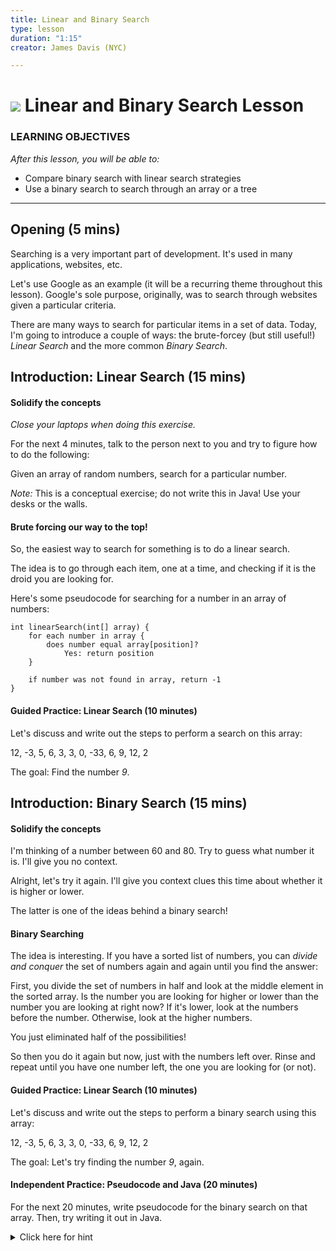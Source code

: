 ```yaml
---
title: Linear and Binary Search
type: lesson
duration: "1:15"
creator: James Davis (NYC)

---
```


# ![](https://ga-dash.s3.amazonaws.com/production/assets/logo-9f88ae6c9c3871690e33280fcf557f33.png) Linear and Binary Search Lesson

### LEARNING OBJECTIVES
*After this lesson, you will be able to:*
- Compare binary search with linear search strategies
- Use a binary search to search through an array or a tree

---
## Opening (5 mins)

Searching is a very important part of development. It's used in many applications, websites, etc.


Let's use Google as an example (it will be a recurring theme throughout this lesson). Google's sole purpose, originally, was to search through websites given a particular criteria.

There are many ways to search for particular items in a set of data. Today, I'm going to introduce a couple of ways: the brute-forcey (but still useful!) *Linear Search* and the more common *Binary Search*.


## Introduction: Linear Search (15 mins)

#### Solidify the concepts

*Close your laptops when doing this exercise.*

For the next 4 minutes, talk to the person next to you and try to figure how to do the following:

Given an array of random numbers, search for a particular number.

*Note:* This is a conceptual exercise; do not write this in Java!  Use your desks or the walls.


#### Brute forcing our way to the top!

So, the easiest way to search for something is to do a linear search.

The idea is to go through each item, one at a time, and checking if it is the droid you are looking for.

Here's some pseudocode for searching for a number in an array of numbers:

```
int linearSearch(int[] array) {
	for each number in array {
		does number equal array[position]?
			Yes: return position
	}

	if number was not found in array, return -1
}
```


<a name="guided-practice"></a>
#### Guided Practice: Linear Search (10 minutes)

Let's discuss and write out the steps to perform a search on this array:

12, -3, 5, 6, 3, 3, 0, -33, 6, 9, 12, 2

The goal: Find the number *9*.

## Introduction: Binary Search (15 mins)

#### Solidify the concepts

I'm thinking of a number between 60 and 80. Try to guess what number it is. I'll give you no context.

Alright, let's try it again. I'll give you context clues this time about whether it is higher or lower.

The latter is one of the ideas behind a binary search!

#### Binary Searching

The idea is interesting. If you have a sorted list of numbers, you can *divide and conquer* the set of numbers again and again until you find the answer:

First, you divide the set of numbers in half and look at the middle element in the sorted array. Is the number you are looking for higher or lower than the number you are looking at right now? If it's lower, look at the numbers before the number. Otherwise, look at the higher numbers.

You just eliminated half of the possibilities!

So then you do it again but now, just with the numbers left over. Rinse and repeat until you have one number left, the one you are looking for (or not).

<a name="guided-practice"></a>
#### Guided Practice: Linear Search (10 minutes)

Let's discuss and write out the steps to perform a binary search using this array:

12, -3, 5, 6, 3, 3, 0, -33, 6, 9, 12, 2

The goal: Let's try finding the number *9*, again.


<a name="independent-practice"></a>
#### Independent Practice: Pseudocode and Java (20 minutes)

For the next 20 minutes, write pseudocode for the binary search on that array. Then, try writing it out in Java.

<details>
   <summary>Click here for hint</summary>
	
Binary Search needs the following things:
- Sorted Array to search
- Index for the beginning in the range we are searching in the array ( low )
- Index for the end in the range we are searching in the array ( high )
- Index for the middle point in the range we are searching ( mid )

<details>
	<summary>Click here to see full code solution</summary>
```java
/**
 * Search for value inside data array using Binary Search.
 *
 * @param data
 * @param value
 * @return Returns index of value inside data array, or 
 * SEARCH_ERROR_INDEX value if an error occurred
 */
 private static int binarySearch(int[] data, int value){
	if (data == null || data.length == 0){
    		return SEARCH_ERROR_INDEX; // Data array null or empty, return error index!
	}
	Arrays.sort(data); // Make sure to sort the array first!
	
	int lowIndex = 0; // Start at beginning of array
	int highIndex = data.length - 1; // End at the end of the array
	int midIndex;

	// Keep looping while the lowIndex is less than or equal to highIndex
	while (lowIndex <= highIndex){
	    midIndex = (lowIndex + highIndex) / 2; // Mid is just the average of lowIndex and highIndex
	    
	    if (value == data[midIndex]){
	        return midIndex; // We found the value we are looking for at midIndex!
	    } else if (value < data[midIndex] ){
	        highIndex = midIndex - 1; // The value we are looking for is smaller and to the left of midIndex!
	    } else if (value > data[midIndex]){
	        lowIndex = midIndex + 1; // The value we are looking for is bigger and to the right of midIndex!
	    }
	}
	return SEARCH_ERROR_INDEX; // The value we are looking for was not found, return default error index!
}
```
</details>

</details>


<a name="conclusion"></a>
## Conclusion (5 mins)

- Since binary search only works on sorted arrays, what are the pros and cons of this method?
